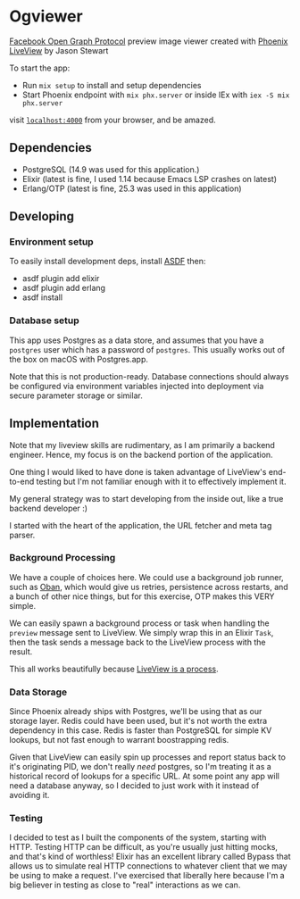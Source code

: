 # Ogviewer

[Facebook Open Graph Protocol](https://ogp.me/) preview image viewer created with
[Phoenix LiveView](https://github.com/phoenixframework/phoenix_live_view) by Jason Stewart

To start the app:

  * Run `mix setup` to install and setup dependencies
  * Start Phoenix endpoint with `mix phx.server` or inside IEx with `iex -S mix phx.server`

visit [`localhost:4000`](http://localhost:4000) from your browser, and be amazed.


## Dependencies

- PostgreSQL (14.9 was used for this application.)
- Elixir (latest is fine, I used 1.14 because Emacs LSP crashes on latest)
- Erlang/OTP (latest is fine, 25.3 was used in this application)

## Developing

### Environment setup

To easily install development deps, install [ASDF](https://asdf-vm.com/) then:

- asdf plugin add elixir
- asdf plugin add erlang
- asdf install

### Database setup

This app uses Postgres as a data store, and assumes that you have a `postgres` user
which has a password of `postgres`. This usually works out of the box on macOS with
Postgres.app. 

Note that this is not production-ready. Database connections should always be configured
via environment variables injected into deployment via secure parameter storage or similar.

## Implementation

Note that my liveview skills are rudimentary, as I am primarily a backend engineer. Hence,
my focus is on the backend portion of the application.

One thing I would liked to have done is taken advantage of LiveView's end-to-end testing 
but I'm not familiar enough with it to effectively implement it.

My general strategy was to start developing from the inside out, like a true 
backend developer :)

I started with the heart of the application, the URL fetcher and meta tag parser.

### Background Processing

We have a couple of choices here. We could use a background job runner, such as
[Oban](https://github.com/sorentwo/oban), which would give us retries, persistence 
across restarts, and a bunch of other nice things, but for this exercise, OTP 
makes this VERY simple. 

We can easily spawn a background process or task when handling the `preview` message sent 
to LiveView. We simply wrap this in an Elixir `Task`, then the task sends a message back
to the LiveView process with the result. 

This all works beautifully because [LiveView is a process](https://fly.io/phoenix-files/a-liveview-is-a-process/).

### Data Storage

Since Phoenix already ships with Postgres, we'll be using that as our storage layer.
Redis could have been used, but it's not worth the extra dependency in this case.
Redis is faster than PostgreSQL for simple KV lookups, but not fast enough to warrant
boostrapping redis.

Given that LiveView can easily spin up processes and report status back to it's originating
PID, we don't really _need_ postgres, so I'm treating it as a historical record of lookups
for a specific URL. At some point any app will need a database anyway, so I decided to just 
work with it instead of avoiding it.

### Testing

I decided to test as I built the components of the system, starting with HTTP.
Testing HTTP can be difficult, as you're usually just hitting mocks, and that's 
kind of worthless! Elixir has an excellent library called Bypass that allows us 
to simulate real HTTP connections to whatever client that we may be using to make
a request. I've exercised that liberally here because I'm a big believer in testing
as close to "real" interactions as we can.
